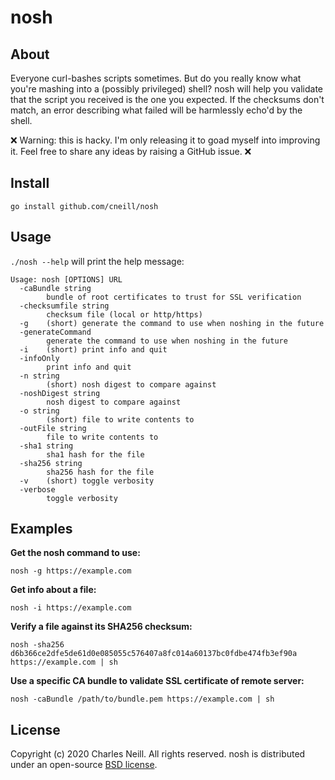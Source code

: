 # nosh

## About

Everyone curl-bashes scripts sometimes. But do you really know what you're mashing into a (possibly privileged) shell? nosh
will help you validate that the script you received is the one you expected. If the checksums don't match, an error describing
what failed will be harmlessly echo'd by the shell.

:x: Warning: this is hacky. I'm only releasing it to goad myself into improving it. Feel free to share any ideas by raising a
GitHub issue. :x:

## Install

`go install github.com/cneill/nosh`

## Usage

`./nosh --help` will print the help message:

```
Usage: nosh [OPTIONS] URL
  -caBundle string
        bundle of root certificates to trust for SSL verification
  -checksumfile string
        checksum file (local or http/https)
  -g    (short) generate the command to use when noshing in the future
  -generateCommand
        generate the command to use when noshing in the future
  -i    (short) print info and quit
  -infoOnly
        print info and quit
  -n string
        (short) nosh digest to compare against
  -noshDigest string
        nosh digest to compare against
  -o string
        (short) file to write contents to
  -outFile string
        file to write contents to
  -sha1 string
        sha1 hash for the file
  -sha256 string
        sha256 hash for the file
  -v    (short) toggle verbosity
  -verbose
        toggle verbosity
```

## Examples

__Get the nosh command to use:__

`nosh -g https://example.com`

__Get info about a file:__

`nosh -i https://example.com`

__Verify a file against its SHA256 checksum:__

`nosh -sha256 d6b366ce2dfe5de61d0e085055c576407a8fc014a60137bc0fdbe474fb3ef90a https://example.com | sh`

__Use a specific CA bundle to validate SSL certificate of remote server:__

`nosh -caBundle /path/to/bundle.pem https://example.com | sh`

## License

Copyright (c) 2020 Charles Neill. All rights reserved. nosh is distributed under an open-source [BSD license](./LICENSE.md).
